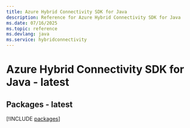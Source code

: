 ```yaml
---
title: Azure Hybrid Connectivity SDK for Java
description: Reference for Azure Hybrid Connectivity SDK for Java
ms.date: 07/16/2025
ms.topic: reference
ms.devlang: java
ms.service: hybridconnectivity
---
```

# Azure Hybrid Connectivity SDK for Java - latest
## Packages - latest
[!INCLUDE [packages](hybrid-connectivity-index.md)]